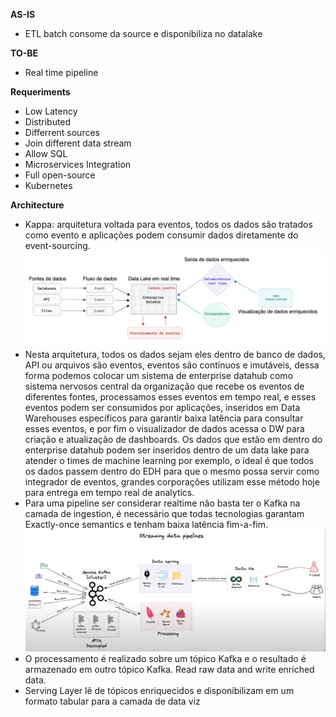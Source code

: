 **AS-IS**

- ETL batch consome da source e disponibiliza no datalake

**TO-BE**

- Real time pipeline

**Requeriments**

- Low Latency
- Distributed
- Differrent sources
- Join different data stream
- Allow SQL
- Microservices Integration
- Full open-source
- Kubernetes

**Architecture**

- Kappa: arquitetura voltada para eventos, todos os dados são tratados como evento e aplicações podem consumir dados diretamente do event-sourcing.
![kappa_low.png](../../../imgs/kappa_low.png)
- Nesta arquitetura, todos os dados sejam eles dentro de banco de dados, API ou arquivos são eventos, eventos são contínuos e imutáveis, dessa forma podemos colocar um sistema de enterprise datahub como sistema nervosos central da organização que recebe os eventos de diferentes fontes, processamos esses eventos em tempo real, e esses eventos podem ser consumidos por aplicações, inseridos em Data Warehouses específicos para garantir baixa latência para consultar esses eventos, e por fim o visualizador de dados acessa o DW para criação e atualização de dashboards. Os dados que estão em dentro do enterprise datahub podem ser inseridos dentro de um data lake para atender o times de machine learning por exemplo, o ideal é que todos os dados passem dentro do EDH para que o mesmo possa servir como integrador de eventos, grandes corporações utilizam esse método hoje para entrega em tempo real de analytics.
- Para uma pipeline ser considerar realtime não basta ter o Kafka na camada de ingestion, é necessário que todas tecnologias garantam Exactly-once semantics e tenham baixa latência fim-a-fim.
![kappa_high.png](../../../imgs/kappa_high.png)
- O processamento é realizado sobre um tópico Kafka e o resultado é armazenado em outro tópico Kafka. Read raw data and write enriched data.
- Serving Layer lê de tópicos enriquecidos e disponibilizam em um formato tabular para a camada de data viz

